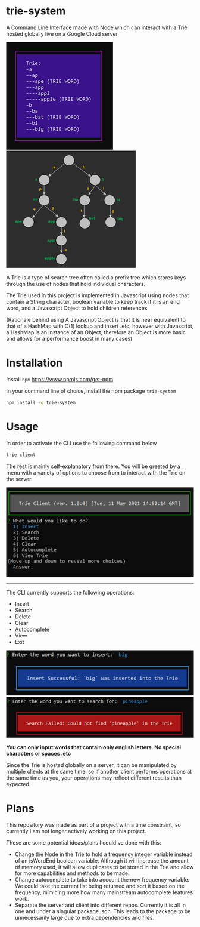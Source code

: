 # trie-system
A Command Line Interface made with Node which can interact with a Trie hosted globally live on a Google Cloud server

<img src="img/trie_example.png" alt="Trie Client Representation">

<img src="img/trie_drawing.png" alt="Trie Drawing">

A Trie is a type of search tree often called a prefix tree which stores keys through the use of nodes that hold individual characters.

The Trie used in this project is implemented in Javascript using nodes that contain a String character, boolean variable to keep track if it is an end word, and a Javascript Object to hold children references 

(Rationale behind using A Javascript Object is that it is near equivalent to that of a HashMap with O(1) lookup and insert .etc, however with Javascript, a HashMap is an instance of an Object, therefore an Object is more basic and allows for a performance boost in many cases)

# Installation

Install `npm` https://www.npmjs.com/get-npm

In your command line of choice, install the npm package `trie-system`

```bash
npm install -g trie-system
```

# Usage

In order to activate the CLI use the following command below

```bash
trie-client
```

The rest is mainly self-explanatory from there. You will be greeted by a menu with a variety of options to choose from to interact with the Trie on the server.

<img src="img/trie_client.png" alt="Trie Client Menu">

--------------------------------

The CLI currently supports the following operations:
- Insert
- Search
- Delete
- Clear
- Autocomplete
- View
- Exit

<img src="img/insert_example.png" alt="Insert Example">

<img src="img/error_example.png" alt="Error Example">

**You can only input words that contain only english letters. No special characters or spaces .etc**

Since the Trie is hosted globally on a server, it can be manipulated by multiple clients at the same time, so if another client performs operations at the same time as you, your operations may reflect different results than expected.

# Plans

This repository was made as part of a project with a time constraint, so currently I am not longer actively working on this project.

These are some potential ideas/plans I could've done with this:
- Change the Node in the Trie to hold a frequency integer variable instead of an isWordEnd boolean variable. Although it will increase the amount of memory used, it will allow duplicates to be stored in the Trie and allow for more capabilities and methods to be made.
- Change autocomplete to take into account the new frequency variable. We could take the current list being returned and sort it based on the frequency, mimicing more how many mainstream autocomplete features work. 
- Separate the server and client into different repos. Currently it is all in one and under a singular package.json. This leads to the package to be unnecessarily large due to extra dependencies and files.